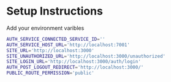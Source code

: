 # Setup Instructions

Add your environment varibles

```bash
AUTH_SERVICE_CONNECTED_SERVICE_ID=''
AUTH_SERVICE_HOST_URL='http://localhost:7001'
SITE_URL='http://localhost:3000'
SITE_UNAUTHORIZED_URL='http://localhost:3000/unauthorized'
SITE_LOGIN_URL='http://localhost:3000/auth/login'
AUTH_POST_LOGOUT_REDIRECT='http://localhost:3000/'
PUBLIC_ROUTE_PERMISSION='public'
```
